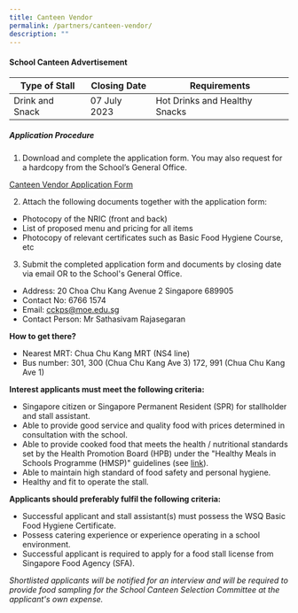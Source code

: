 ```yaml
---
title: Canteen Vendor
permalink: /partners/canteen-vendor/
description: ""
---
```

#### **School Canteen Advertisement**


| Type of Stall | Closing Date | Requirements |
| -------- | -------- | -------- |
| Drink and Snack | 07 July 2023 | Hot Drinks and Healthy Snacks |

##### **Application Procedure**

1. Download and complete the application form. You may also request for a hardcopy from the School’s General Office.
 
 [Canteen Vendor Application Form](/files/canteen%20application%20form%202023.pdf)

2. Attach the following documents together with the application form:
* Photocopy of the NRIC (front and back)
* List of proposed menu and pricing for all items
* Photocopy of relevant certificates such as Basic Food Hygiene Course, etc

3. Submit the completed application form and documents by closing date via email OR to the School's General Office.

* Address: 20 Choa Chu Kang Avenue 2 Singapore 689905
* Contact No: 6766 1574
* Email: cckps@moe.edu.sg
* Contact Person: Mr Sathasivam Rajasegaran 

**How to get there?**
* Nearest MRT: Chua Chu Kang MRT (NS4 line) 
* Bus number: 301, 300 (Chua Chu Kang Ave 3)
                            172, 991 (Chua Chu Kang Ave 1)

**Interest applicants must meet the following criteria:**
* Singapore citizen or Singapore Permanent Resident (SPR) for stallholder and stall assistant.
* Able to provide good service and quality food with prices determined in consultation with the school.
* Able to provide cooked food that meets the health / nutritional standards set by the Health Promotion Board (HPB) under the "Healthy Meals in Schools Programme (HMSP)" guidelines (see [link](https://www.hpb.gov.sg/schools/school-programmes/healthy-meals-in-schools-programme)).
* Able to maintain high standard of food safety and personal hygiene.
* Healthy and fit to operate the stall.


**Applicants should preferably fulfil the following criteria:**
* Successful applicant and stall assistant(s) must possess the WSQ Basic Food Hygiene Certificate.
* Possess catering experience or experience operating in a school environment.
* Successful applicant is required to apply for a food stall license from Singapore Food Agency (SFA).


*Shortlisted applicants will be notified for an interview and will be required to provide food sampling for the School Canteen Selection Committee at the applicant's own expense.*
